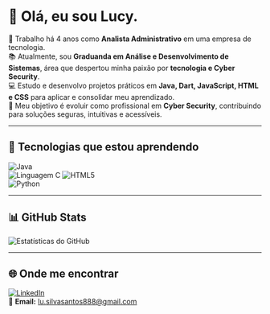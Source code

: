 # 👋 Olá, eu sou Lucy.

💼 Trabalho há 4 anos como **Analista Administrativo** em uma empresa de tecnologia.  
📚 Atualmente, sou **Graduanda em Análise e Desenvolvimento de Sistemas**, área que despertou minha paixão por **tecnologia e Cyber Security**.  
💻 Estudo e desenvolvo projetos práticos em **Java, Dart, JavaScript, HTML e CSS** para aplicar e consolidar meu aprendizado.  
🚀 Meu objetivo é evoluir como profissional em **Cyber Security**, contribuindo para soluções seguras, intuitivas e acessíveis.  

---

## 🚀 Tecnologias que estou aprendendo
![Java](https://img.shields.io/badge/Java-ED8B00?style=for-the-badge&logo=openjdk&logoColor=white)    
<img src="https://img.shields.io/badge/-C-A8B9CC?style=for-the-badge&logo=c&logoColor=black" alt="Linguagem C">
![HTML5](https://img.shields.io/badge/HTML5-E34F26?style=for-the-badge&logo=html5&logoColor=white)  
<img src="https://img.shields.io/badge/-Python-3776AB?style=for-the-badge&logo=python&logoColor=white" alt="Python">

---

## 📊 GitHub Stats
![Estatísticas do GitHub](https://github-readme-stats.vercel.app/api?username=lusilva888-hub&show_icons=true&theme=tokyonight)  

---

## 🌐 Onde me encontrar
[![LinkedIn](https://img.shields.io/badge/LinkedIn-0A66C2?style=for-the-badge&logo=linkedin&logoColor=white)](https://www.linkedin.com/in/lucineia-santos-916863244/)  
📧 **Email:** lu.silvasantos888@gmail.com
